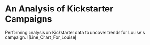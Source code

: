 # An Analysis of Kickstarter Campaigns
Performing analysis on Kickstarter data to uncover trends for Louise's campaign.
![Line_Chart_For_Louise]
